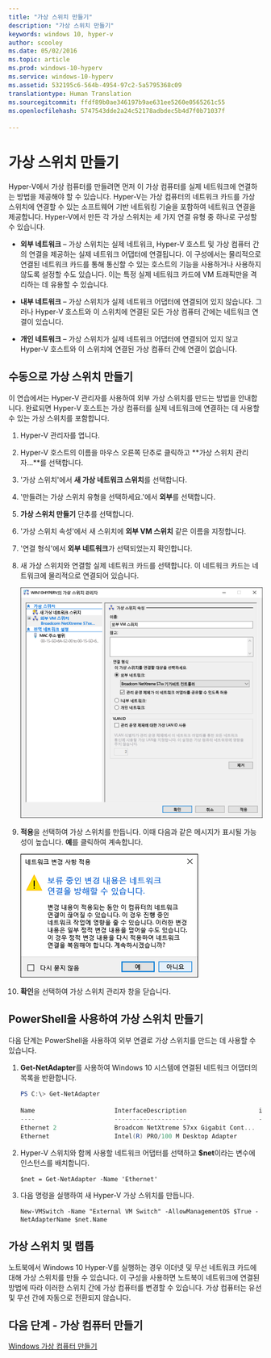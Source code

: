 ```yaml
---
title: "가상 스위치 만들기"
description: "가상 스위치 만들기"
keywords: windows 10, hyper-v
author: scooley
ms.date: 05/02/2016
ms.topic: article
ms.prod: windows-10-hyperv
ms.service: windows-10-hyperv
ms.assetid: 532195c6-564b-4954-97c2-5a5795368c09
translationtype: Human Translation
ms.sourcegitcommit: ffdf89b0ae346197b9ae631ee5260e0565261c55
ms.openlocfilehash: 5747543dde2a24c52178adbdec5b4d7f0b71037f

---
```


# 가상 스위치 만들기 

Hyper-V에서 가상 컴퓨터를 만들려면 먼저 이 가상 컴퓨터를 실제 네트워크에 연결하는 방법을 제공해야 할 수 있습니다. Hyper-V는 가상 컴퓨터의 네트워크 카드를 가상 스위치에 연결할 수 있는 소프트웨어 기반 네트워킹 기술을 포함하여 네트워크 연결을 제공합니다. Hyper-V에서 만든 각 가상 스위치는 세 가지 연결 유형 중 하나로 구성할 수 있습니다.

- **외부 네트워크** – 가상 스위치는 실제 네트워크, Hyper-V 호스트 및 가상 컴퓨터 간의 연결을 제공하는 실제 네트워크 어댑터에 연결됩니다. 이 구성에서는 물리적으로 연결된 네트워크 카드를 통해 통신할 수 있는 호스트의 기능을 사용하거나 사용하지 않도록 설정할 수도 있습니다. 이는 특정 실제 네트워크 카드에 VM 트래픽만을 격리하는 데 유용할 수 있습니다.

- **내부 네트워크** – 가상 스위치가 실제 네트워크 어댑터에 연결되어 있지 않습니다. 그러나 Hyper-V 호스트와 이 스위치에 연결된 모든 가상 컴퓨터 간에는 네트워크 연결이 있습니다.

- **개인 네트워크** – 가상 스위치가 실제 네트워크 어댑터에 연결되어 있지 않고 Hyper-V 호스트와 이 스위치에 연결된 가상 컴퓨터 간에 연결이 없습니다.

## 수동으로 가상 스위치 만들기

이 연습에서는 Hyper-V 관리자를 사용하여 외부 가상 스위치를 만드는 방법을 안내합니다. 완료되면 Hyper-V 호스트는 가상 컴퓨터를 실제 네트워크에 연결하는 데 사용할 수 있는 가상 스위치를 포함합니다. 

1. Hyper-V 관리자를 엽니다.

2. Hyper-V 호스트의 이름을 마우스 오른쪽 단추로 클릭하고 **가상 스위치 관리자...**를 선택합니다.

3. '가상 스위치'에서 **새 가상 네트워크 스위치**를 선택합니다.

4. '만들려는 가상 스위치 유형을 선택하세요.'에서 **외부**를 선택합니다.

5. **가상 스위치 만들기** 단추를 선택합니다.

6. '가상 스위치 속성'에서 새 스위치에 **외부 VM 스위치** 같은 이름을 지정합니다.

7. '연결 형식'에서 **외부 네트워크**가 선택되었는지 확인합니다.

8. 새 가상 스위치와 연결할 실제 네트워크 카드를 선택합니다. 이 네트워크 카드는 네트워크에 물리적으로 연결되어 있습니다.  

    ![](media/newSwitch_upd.png)

9. **적용**을 선택하여 가상 스위치를 만듭니다. 이때 다음과 같은 메시지가 표시될 가능성이 높습니다. **예**를 클릭하여 계속합니다.

    ![](media/pen_changes_upd.png)  

10. **확인**을 선택하여 가상 스위치 관리자 창을 닫습니다.

## PowerShell을 사용하여 가상 스위치 만들기

다음 단계는 PowerShell을 사용하여 외부 연결로 가상 스위치를 만드는 데 사용할 수 있습니다. 

1. **Get-NetAdapter**를 사용하여 Windows 10 시스템에 연결된 네트워크 어댑터의 목록을 반환합니다.

    ```powershell
    PS C:\> Get-NetAdapter

    Name                      InterfaceDescription                    ifIndex Status       MacAddress             LinkSpeed
    ----                      --------------------                    ------- ------       ----------             ---------
    Ethernet 2                Broadcom NetXtreme 57xx Gigabit Cont...       5 Up           BC-30-5B-A8-C1-7F         1 Gbps
    Ethernet                  Intel(R) PRO/100 M Desktop Adapter            3 Up           00-0E-0C-A8-DC-31        10 Mbps  
    ```

2. Hyper-V 스위치와 함께 사용할 네트워크 어댑터를 선택하고 **$net**이라는 변수에 인스턴스를 배치합니다.

    ```
    $net = Get-NetAdapter -Name 'Ethernet'
    ```

3. 다음 명령을 실행하여 새 Hyper-V 가상 스위치를 만듭니다.

    ```
    New-VMSwitch -Name "External VM Switch" -AllowManagementOS $True -NetAdapterName $net.Name
    ```

## 가상 스위치 및 랩톱

노트북에서 Windows 10 Hyper-V를 실행하는 경우 이더넷 및 무선 네트워크 카드에 대해 가상 스위치를 만들 수 있습니다. 이 구성을 사용하면 노트북이 네트워크에 연결된 방법에 따라 이러한 스위치 간에 가상 컴퓨터를 변경할 수 있습니다. 가상 컴퓨터는 유선 및 무선 간에 자동으로 전환되지 않습니다.

## 다음 단계 - 가상 컴퓨터 만들기
[Windows 가상 컴퓨터 만들기](walkthrough_create_vm.md)



<!--HONumber=Oct16_HO4-->


